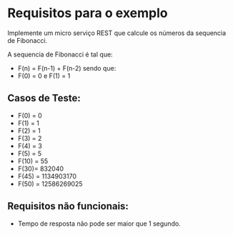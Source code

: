 # Requisitos para o exemplo

Implemente um micro serviço REST que calcule os números da sequencia de Fibonacci.

A sequencia de Fibonacci é tal que:

* F(n) = F(n-1) + F(n-2) sendo que:
* F(0) = 0 e F(1) = 1

## Casos de Teste:

* F(0) = 0
* F(1) = 1
* F(2) = 1
* F(3) = 2
* F(4) = 3
* F(5) = 5
* F(10) = 55
* F(30)= 832040
* F(45) = 1134903170 
* F(50) = 12586269025 

## Requisitos não funcionais:

* Tempo de resposta não pode ser maior que 1 segundo.


